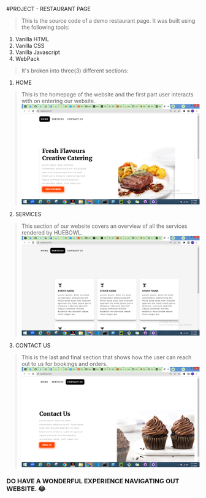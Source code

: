#PROJECT - RESTAURANT PAGE

> This is the source code of a demo restaurant page. It was built using the following tools:
1. Vanilla HTML
2. Vanilla CSS
3. Vanilla Javascript
4. WebPack

>It's broken into three(3) different sections: 

1. HOME
> This is the homepage of the website and the first part user interacts with on entering our website.
![screenshot of home page on desktop view](./src/images/Screenshot%20(97).png)

2. SERVICES
> This section of our website covers an overview of all the services rendered by HUEBOWL.
![screenshot of home page on desktop view](./src/images/Screenshot%20(98).png)

3. CONTACT US
> This is the last and final section that shows how the user can reach out to us for bookings and orders.
![screenshot of home page on desktop view](./src/images/Screenshot%20(99).png)

### DO HAVE A WONDERFUL EXPERIENCE NAVIGATING OUT WEBSITE. :joy: